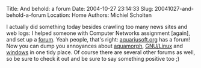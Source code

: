 Title: And behold: a forum
Date: 2004-10-27 23:14:33
Slug: 20041027-and-behold-a-forum
Location: Home
Authors: Michiel Scholten

<p>I actually did something today besides crawling too many news sites and web logs: I helped someone with Computer Networks assignment [again], and set up a <a href="/forum/">forum</a>. Yeah people, that's right: <a href="/">aquariusoft.org</a> has a forum! Now you can dump you annoyances about <a href="/forum/viewforum.php?id=4">aquamorph</a>, <a href="/forum/viewforum.php?id=3">GNU/Linux</a> and <a href="/forum/viewforum.php?id=2">windows</a> in one tidy place. Of course there are several other forums as well, so be sure to check it out and be sure to say something positive too ;)</p>